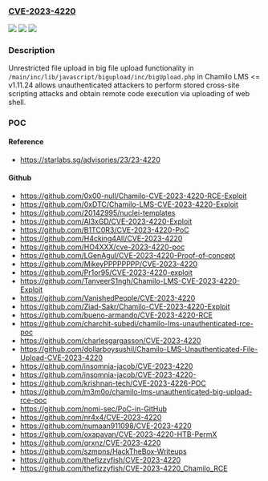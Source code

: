 ### [CVE-2023-4220](https://cve.mitre.org/cgi-bin/cvename.cgi?name=CVE-2023-4220)
![](https://img.shields.io/static/v1?label=Product&message=Chamilo&color=blue)
![](https://img.shields.io/static/v1?label=Version&message=0%3C%3D%201.11.24%20&color=brighgreen)
![](https://img.shields.io/static/v1?label=Vulnerability&message=CWE-434%20Unrestricted%20Upload%20of%20File%20with%20Dangerous%20Type&color=brighgreen)

### Description

Unrestricted file upload in big file upload functionality in `/main/inc/lib/javascript/bigupload/inc/bigUpload.php` in Chamilo LMS <= v1.11.24 allows unauthenticated attackers to perform stored cross-site scripting attacks and obtain remote code execution via uploading of web shell.

### POC

#### Reference
- https://starlabs.sg/advisories/23/23-4220

#### Github
- https://github.com/0x00-null/Chamilo-CVE-2023-4220-RCE-Exploit
- https://github.com/0xDTC/Chamilo-LMS-CVE-2023-4220-Exploit
- https://github.com/20142995/nuclei-templates
- https://github.com/Al3xGD/CVE-2023-4220-Exploit
- https://github.com/B1TC0R3/CVE-2023-4220-PoC
- https://github.com/H4cking4All/CVE-2023-4220
- https://github.com/HO4XXX/cve-2023-4220-poc
- https://github.com/LGenAgul/CVE-2023-4220-Proof-of-concept
- https://github.com/MikeyPPPPPPPP/CVE-2023-4220
- https://github.com/Pr1or95/CVE-2023-4220-exploit
- https://github.com/TanveerS1ngh/Chamilo-LMS-CVE-2023-4220-Exploit
- https://github.com/VanishedPeople/CVE-2023-4220
- https://github.com/Ziad-Sakr/Chamilo-CVE-2023-4220-Exploit
- https://github.com/bueno-armando/CVE-2023-4220-RCE
- https://github.com/charchit-subedi/chamilo-lms-unauthenticated-rce-poc
- https://github.com/charlesgargasson/CVE-2023-4220
- https://github.com/dollarboysushil/Chamilo-LMS-Unauthenticated-File-Upload-CVE-2023-4220
- https://github.com/insomnia-jacob/CVE-2023-4220
- https://github.com/insomnia-jacob/CVE-2023-4220-
- https://github.com/krishnan-tech/CVE-2023-4226-POC
- https://github.com/m3m0o/chamilo-lms-unauthenticated-big-upload-rce-poc
- https://github.com/nomi-sec/PoC-in-GitHub
- https://github.com/nr4x4/CVE-2023-4220
- https://github.com/numaan911098/CVE-2023-4220
- https://github.com/oxapavan/CVE-2023-4220-HTB-PermX
- https://github.com/qrxnz/CVE-2023-4220
- https://github.com/szmpns/HackTheBox-Writeups
- https://github.com/thefizzyfish/CVE-2023-4220
- https://github.com/thefizzyfish/CVE-2023-4220_Chamilo_RCE

